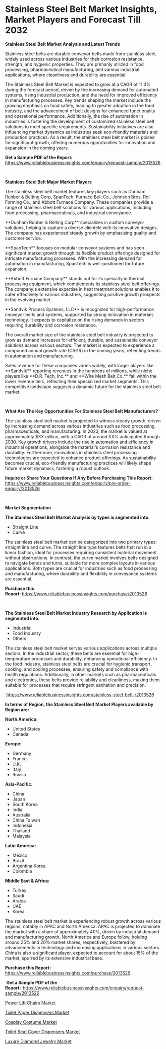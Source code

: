 <p><h1>Stainless Steel Belt Market Insights, Market Players and Forecast Till 2032</h1></p><p><strong>Stainless Steel Belt Market Analysis and Latest Trends</strong></p>
<p><p>Stainless steel belts are durable conveyor belts made from stainless steel, widely used across various industries for their corrosion resistance, strength, and hygienic properties. They are primarily utilized in food processing, pharmaceutical manufacturing, and various industrial applications, where cleanliness and durability are essential.</p><p>The Stainless Steel Belt Market is expected to grow at a CAGR of 11.3% during the forecast period, driven by the increasing demand for automated systems, rising industrial production, and the need for improved efficiency in manufacturing processes. Key trends shaping the market include the growing emphasis on food safety, leading to greater adoption in the food industry, and the advancement of belt designs for enhanced functionality and operational performance. Additionally, the rise of automation in industries is fostering the development of customized stainless steel belt solutions to meet specific requirements. Sustainability initiatives are also influencing market dynamics as industries seek eco-friendly materials and production practices. As a result, the stainless steel belt market is poised for significant growth, offering numerous opportunities for innovation and expansion in the coming years.</p></p>
<p><strong>Get a Sample PDF of the Report:&nbsp;</strong> <a href="https://www.reliablebusinessinsights.com/enquiry/request-sample/2013526?utm_campaign=1106&utm_medium=2&utm_source=Github&utm_content=ia&utm_term=05042025&utm_id=stainless-steel-belt">https://www.reliablebusinessinsights.com/enquiry/request-sample/2013526</a></p>
<p>&nbsp;</p>
<p><strong>Stainless Steel Belt Major Market Players</strong></p>
<p><p>The stainless steel belt market features key players such as Dunham Rubber & Belting Corp, SpanTech, Furnace Belt Co., Johnson Bros. Roll Forming Co., and Abbott Furnace Company. These companies provide a range of stainless steel belt solutions for various applications, including food processing, pharmaceuticals, and industrial conveyance.</p><p>**Dunham Rubber & Belting Corp** specializes in custom conveyor solutions, helping to capture a diverse clientele with its innovative designs. The company has experienced steady growth by emphasizing quality and customer service.</p><p>**SpanTech** focuses on modular conveyor systems and has seen significant market growth through its flexible product offerings designed for intricate manufacturing processes. With the increasing demand for automation in manufacturing, SpanTech is well-positioned for future expansion.</p><p>**Abbott Furnace Company** stands out for its specialty in thermal processing equipment, which complements its stainless steel belt offerings. The company's extensive expertise in heat treatment solutions enables it to cater effectively to various industries, suggesting positive growth prospects in the evolving market.</p><p>**Sandvik Process Systems, LLC** is recognized for high-performance conveyor belts and systems, supported by strong innovation in materials technology. It expects to capitalize on the rising demands in sectors requiring durability and corrosion resistance.</p><p>The overall market size of the stainless steel belt industry is projected to grow as demand increases for efficient, durable, and sustainable conveyor solutions across various sectors. The market is expected to experience a compound annual growth rate (CAGR) in the coming years, reflecting trends in automation and manufacturing.</p><p>Sales revenue for these companies varies widely, with larger players like **Sandvik** reporting revenues in the hundreds of millions, while niche players like **D.R. Tech, Inc.** and **Wire Mesh Belt Co.** fall within the lower revenue tiers, reflecting their specialized market segments. This competitive landscape suggests a dynamic future for the stainless steel belt market.</p></p>
<p>&nbsp;</p>
<p><strong>What Are The Key Opportunities For Stainless Steel Belt Manufacturers?</strong></p>
<p><p>The stainless steel belt market is projected to witness steady growth, driven by increasing demand across various industries such as food processing, pharmaceuticals, and manufacturing. In 2023, the market is valued at approximately $XX million, with a CAGR of around XX% anticipated through 2030. Key growth drivers include the rise in automation and efficiency in industrial operations, alongside the material's corrosion resistance and durability. Furthermore, innovations in stainless steel processing technologies are expected to enhance product offerings. As sustainability becomes crucial, eco-friendly manufacturing practices will likely shape future market dynamics, fostering a robust outlook.</p></p>
<p><strong>Inquire or Share Your Questions If Any Before Purchasing This Report:</strong> <a href="https://www.reliablebusinessinsights.com/enquiry/pre-order-enquiry/2013526?utm_campaign=1106&utm_medium=2&utm_source=Github&utm_content=ia&utm_term=05042025&utm_id=stainless-steel-belt">https://www.reliablebusinessinsights.com/enquiry/pre-order-enquiry/2013526</a></p>
<p>&nbsp;</p>
<p><strong>Market Segmentation</strong></p>
<p><strong>The Stainless Steel Belt Market Analysis by types is segmented into:</strong></p>
<p><ul><li>Straight Line</li><li>Curve</li></ul></p>
<p><p>The stainless steel belt market can be categorized into two primary types: straight line and curve. The straight line type features belts that run in a linear fashion, ideal for processes requiring consistent material movement without obstructions. In contrast, the curve market involves belts designed to navigate bends and turns, suitable for more complex layouts in various applications. Both types are crucial for industries such as food processing and manufacturing, where durability and flexibility in conveyance systems are essential.</p></p>
<p><strong>Purchase this Report:&nbsp;</strong><a href="https://www.reliablebusinessinsights.com/purchase/2013526?utm_campaign=1106&utm_medium=2&utm_source=Github&utm_content=ia&utm_term=05042025&utm_id=stainless-steel-belt">https://www.reliablebusinessinsights.com/purchase/2013526</a></p>
<p>&nbsp;</p>
<p><strong>The Stainless Steel Belt Market Industry Research by Application is segmented into:</strong></p>
<p><ul><li>Industrial</li><li>Food Industry</li><li>Others</li></ul></p>
<p><p>The stainless steel belt market serves various applications across multiple sectors. In the industrial sector, these belts are essential for high-temperature processes and durability, enhancing operational efficiency. In the food industry, stainless steel belts are crucial for hygienic transport, cooking, and cooling processes, ensuring safety and compliance with health regulations. Additionally, in other markets such as pharmaceuticals and electronics, these belts provide reliability and cleanliness, making them suitable for processes that require stringent sanitation and precision.</p></p>
<p><a href="https://www.reliablebusinessinsights.com/stainless-steel-belt-r2013526?utm_campaign=1106&utm_medium=2&utm_source=Github&utm_content=ia&utm_term=05042025&utm_id=stainless-steel-belt">&nbsp;https://www.reliablebusinessinsights.com/stainless-steel-belt-r2013526</a></p>
<p><strong>In terms of Region, the Stainless Steel Belt Market Players available by Region are:</strong></p>
<p>
    <p> <strong> North America: </strong>
        <ul>
            <li>United States</li>
            <li>Canada</li>
        </ul>
        </p> 
    <p> <strong> Europe: </strong>
        <ul>
            <li>Germany</li>
            <li>France</li>
            <li>U.K.</li>
            <li>Italy</li>
            <li>Russia</li>
        </ul>
        </p> 
    <p> <strong> Asia-Pacific: </strong>
        <ul>
            <li>China</li>
            <li>Japan</li>
            <li>South Korea</li>
            <li>India</li>
            <li>Australia</li>
            <li>China Taiwan</li>
            <li>Indonesia</li>
            <li>Thailand</li>
            <li>Malaysia</li>
        </ul>
        </p> 
    <p> <strong> Latin America: </strong>
        <ul>
            <li>Mexico</li>
            <li>Brazil</li>
            <li>Argentina Korea</li>
            <li>Colombia</li>
        </ul>
        </p> 
    <p> <strong> Middle East & Africa: </strong>
        <ul>
            <li>Turkey</li>
            <li>Saudi</li>
            <li>Arabia</li>
            <li>UAE</li>
            <li>Korea</li>
        </ul>
    </p>
    </p>
<p><p>The stainless steel belt market is experiencing robust growth across various regions, notably in APAC and North America. APAC is projected to dominate the market with a share of approximately 40%, driven by industrial demand and manufacturing growth. North America and Europe follow, holding around 25% and 20% market shares, respectively, bolstered by advancements in technology and increasing applications in various sectors. China is also a significant player, expected to account for about 15% of the market, spurred by its extensive industrial base.</p></p>
<p><strong>Purchase this Report: </strong><a href="https://www.reliablebusinessinsights.com/purchase/2013526?utm_campaign=1106&utm_medium=2&utm_source=Github&utm_content=ia&utm_term=05042025&utm_id=stainless-steel-belt">https://www.reliablebusinessinsights.com/purchase/2013526</a></p>
<p>&nbsp;<strong>Get a Sample PDF of the Report:&nbsp;&nbsp;</strong><a href="https://www.reliablebusinessinsights.com/enquiry/request-sample/2013526?utm_campaign=1106&utm_medium=2&utm_source=Github&utm_content=ia&utm_term=05042025&utm_id=stainless-steel-belt">https://www.reliablebusinessinsights.com/enquiry/request-sample/2013526</a></p>
<p><strong></strong></p>
<p><p><a href="https://github.com/rjaibiagha/Market-Research-Report-List-1/blob/main/power-lift-chairs-market.md?utm_campaign=1106&utm_medium=2&utm_source=Github&utm_content=ia&utm_term=05042025&utm_id=stainless-steel-belt">Power Lift Chairs Market</a></p><p><a href="https://github.com/abdhsheila7/Market-Research-Report-List-1/blob/main/toilet-paper-dispensers-market.md?utm_campaign=1106&utm_medium=2&utm_source=Github&utm_content=ia&utm_term=05042025&utm_id=stainless-steel-belt">Toilet Paper Dispensers Market</a></p><p><a href="https://github.com/rumaskdallys2/Market-Research-Report-List-1/blob/main/cosplay-costume-market.md?utm_campaign=1106&utm_medium=2&utm_source=Github&utm_content=ia&utm_term=05042025&utm_id=stainless-steel-belt">Cosplay Costume Market</a></p><p><a href="https://github.com/dringmurza6r/Market-Research-Report-List-1/blob/main/toilet-seat-cover-dispensers-market.md?utm_campaign=1106&utm_medium=2&utm_source=Github&utm_content=ia&utm_term=05042025&utm_id=stainless-steel-belt">Toilet Seat Cover Dispensers Market</a></p><p><a href="https://github.com/godekkutero4/Market-Research-Report-List-1/blob/main/luxury-diamond-jewelry-market.md?utm_campaign=1106&utm_medium=2&utm_source=Github&utm_content=ia&utm_term=05042025&utm_id=stainless-steel-belt">Luxury Diamond Jewelry Market</a></p></p>